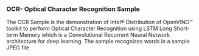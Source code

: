 ### OCR- Optical Character Recognition Sample

The OCR Sample is the demonstration of Intel® Distribution of OpenVINO™ toolkit to perform Optical Character Recognition using LSTM Long Short-term Memory  which is a Convolutional Recurrent Neural Network architecture for deep learning. The sample recognizes words in a sample JPEG file

